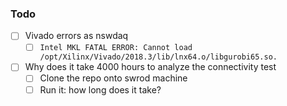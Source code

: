 ### Todo

- [ ] Vivado errors as nswdaq
   - [ ] `Intel MKL FATAL ERROR: Cannot load /opt/Xilinx/Vivado/2018.3/lib/lnx64.o/libgurobi65.so.`
- [ ] Why does it take 4000 hours to analyze the connectivity test
   - [ ] Clone the repo onto swrod machine
   - [ ] Run it: how long does it take?
